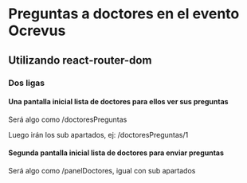 # Preguntas a doctores en el evento Ocrevus

## Utilizando react-router-dom
### Dos ligas
#### Una pantalla inicial lista de doctores para ellos ver sus preguntas
Será algo como /doctoresPreguntas

Luego irán los sub apartados, ej: /doctoresPreguntas/1
#### Segunda pantalla inicial  lista de doctores para enviar preguntas
Será algo como /panelDoctores, igual con sub apartados
